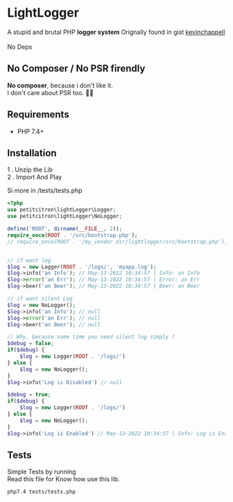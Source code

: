 
# LightLogger

A stupid and brutal PHP **logger system**
Orignally found in gist <a href="https://gist.github.com/kevinchappell/09130ee9036f5954ac8f">kevinchappell</a><br><br>
No Deps
<br>

## No Composer / No PSR firendly

**No composer**, because i don't like it.<br>
I don't care about PSR too.  🤷‍♂️


## Requirements

- PHP 7.4+

## Installation


1  . Unzip the Lib <br>
2  . Import And Play

Si more in /tests/tests.php

```php
<?php
use petitcitron\lightLogger\Logger;
use petitcitron\lightLogger\NoLogger;

define('ROOT', dirname(__FILE__, 2));
require_once(ROOT . '/src/bootstrap.php');
// require_once(ROOT . '/my_vendor_dir/lightlogger/src/bootstrap.php');


// if want log
$log = new Logger(ROOT . '/logs/', 'myapp.log');
$log->info('an Info'); // May-13-2022 10:34:57 | Info: an Info
$log->error('an Err'); // May-13-2022 10:34:57 | Error: an Err
$log->beer('an Beer'); // May-13-2022 10:34:57 | Beer: an Beer

// if want silent Log
$log = new NoLogger();
$log->info('an Info'); // null
$log->error('an Err'); // null
$log->beer('an Beer'); // null

// Why, because some time you need silent log simply ?
$debug = false;
if($debug) {
    $log = new Logger(ROOT . '/logs/')
} else {
    $log = new NoLogger();
}
$log->info('Log is Disabled') // null

$debug = true;
if($debug) {
    $log = new Logger(ROOT . '/logs/')
} else {
    $log = new NoLogger();
}
$log->info('Log is Enabled') // May-13-2022 10:34:57 | Info: Log is Enabled
```

## Tests



Simple Tests by running <br>
Read this file for Know how use this lib.

```sh
php7.4 tests/tests.php
```